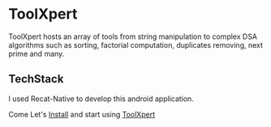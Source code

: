 # ToolXpert
ToolXpert hosts an array of tools from string manipulation to complex DSA algorithms such as sorting, factorial computation, duplicates removing, next prime and many.

## TechStack
I used Recat-Native to develop this android application.

Come Let's [Install](https://apkpure.net/toolxpert/com.juggernaut09.toolxpert) and start using [ToolXpert](https://apkpure.net/toolxpert/com.juggernaut09.toolxpert)
